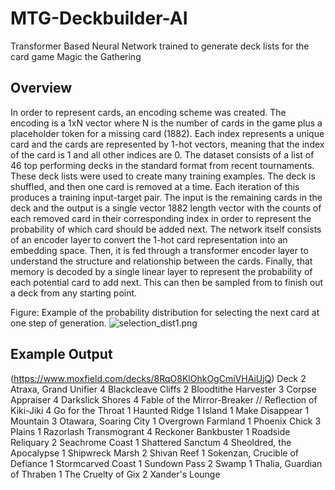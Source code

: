 # MTG-Deckbuilder-AI
Transformer Based Neural Network trained to generate deck lists for the card game Magic the Gathering

## Overview
In order to represent cards, an encoding scheme was created. The encoding is a 1xN vector where N is the number of cards in the game plus a placeholder token for a missing card (1882). Each index represents a unique card and the cards are represented by 1-hot vectors, meaning that the index of the card is 1 and all other indices are 0. 
The dataset consists of a list of 46 top performing decks in the standard format from recent tournaments.
These deck lists were used to create many training examples. The deck is shuffled, and then one card is removed at a time. Each iteration of this produces a training input-target pair. The input is the remaining cards in the deck and the output is a single vector 1882 length vector with the counts of each removed card in their corresponding index in order to represent the probability of which card should be added next.
The network itself consists of an encoder layer to convert the 1-hot card representation into an embedding space. Then, it is fed through a transformer encoder layer to understand the structure and relationship between the cards. Finally, that memory is decoded by a single linear layer to represent the probability of each potential card to add next. This can then be sampled from to finish out a deck from any starting point.

Figure: Example of the probability distribution for selecting the next card at one step of generation.
![selection_dist1.png](selection_dist1.png)

## Example Output
(https://www.moxfield.com/decks/8RqO8KlOhkOgCmiVHAiUjQ)
Deck
2 Atraxa, Grand Unifier
4 Blackcleave Cliffs
2 Bloodtithe Harvester
3 Corpse Appraiser
4 Darkslick Shores
4 Fable of the Mirror-Breaker // Reflection of Kiki-Jiki
4 Go for the Throat
1 Haunted Ridge
1 Island
1 Make Disappear
1 Mountain
3 Otawara, Soaring City
1 Overgrown Farmland
1 Phoenix Chick
3 Plains
1 Razorlash Transmogrant
4 Reckoner Bankbuster
1 Roadside Reliquary
2 Seachrome Coast
1 Shattered Sanctum
4 Sheoldred, the Apocalypse
1 Shipwreck Marsh
2 Shivan Reef
1 Sokenzan, Crucible of Defiance
1 Stormcarved Coast
1 Sundown Pass
2 Swamp
1 Thalia, Guardian of Thraben
1 The Cruelty of Gix
2 Xander's Lounge

